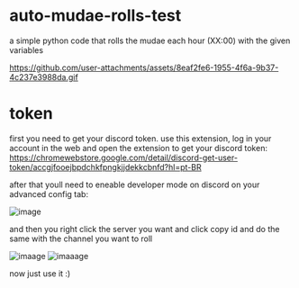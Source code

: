 # auto-mudae-rolls-test
a simple python code that rolls the mudae each hour (XX:00) with the given variables

https://github.com/user-attachments/assets/8eaf2fe6-1955-4f6a-9b37-4c237e3988da.gif

# token
first you need to get your discord token.
use this extension, log in your account in the web and open the extension to get your discord token:
https://chromewebstore.google.com/detail/discord-get-user-token/accgjfooejbpdchkfpngkjjdekkcbnfd?hl=pt-BR

after that youll need to eneable developer mode on discord on your advanced config tab:

![image](https://github.com/user-attachments/assets/25d7f751-4ecb-4f00-9b7a-12f05c9824f3)

and then you right click the server you want and click copy id and do the same with the channel you want to roll

![imaage](https://github.com/user-attachments/assets/c6292f4b-83dc-43d5-94eb-82ca9483f8a3)
![imaaage](https://github.com/user-attachments/assets/2dcb7059-b6d4-4612-a767-b7dd412bfc15)

now just use it :)
